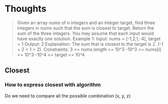 # Thoughts

> Given an array nums of n integers and an integer target, find three integers in nums such that the sum is closest to target. Return the sum of the three integers.
> You may assume that each input would have exactly one solution.
> Example 1:
> Input: nums = [-1,2,1,-4], target = 1
> Output: 2
> Explanation: The sum that is closest to the target is 2. (-1 + 2 + 1 = 2).
> Constraints:
> 3 <= nums.length <= 10^3
> -10^3 <= nums[i] <= 10^3
> -10^4 <= target <= 10^4

## Closest

### How to express closest with algorithm

Do we need to compare all the possible combination (x, y, z)